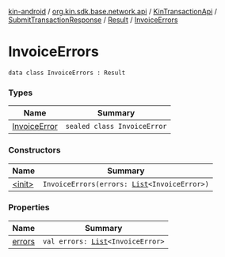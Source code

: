 [kin-android](../../../../../index.md) / [org.kin.sdk.base.network.api](../../../../index.md) / [KinTransactionApi](../../../index.md) / [SubmitTransactionResponse](../../index.md) / [Result](../index.md) / [InvoiceErrors](./index.md)

# InvoiceErrors

`data class InvoiceErrors : Result`

### Types

| Name | Summary |
|---|---|
| [InvoiceError](-invoice-error/index.md) | `sealed class InvoiceError` |

### Constructors

| Name | Summary |
|---|---|
| [&lt;init&gt;](-init-.md) | `InvoiceErrors(errors: `[`List`](https://kotlinlang.org/api/latest/jvm/stdlib/kotlin.collections/-list/index.html)`<InvoiceError>)` |

### Properties

| Name | Summary |
|---|---|
| [errors](errors.md) | `val errors: `[`List`](https://kotlinlang.org/api/latest/jvm/stdlib/kotlin.collections/-list/index.html)`<InvoiceError>` |

